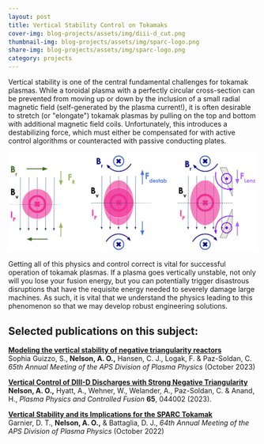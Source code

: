 ```yaml
---
layout: post
title: Vertical Stability Control on Tokamaks 
cover-img: blog-projects/assets/img/diii-d_cut.png
thumbnail-img: blog-projects/assets/img/sparc-logo.png
share-img: blog-projects/assets/img/sparc-logo.png
category: projects
---
```

 
Vertical stability is one of the central fundamental challenges for tokamak plasmas. While a toroidal plasma with a perfectly circular cross-section can be prevented from moving up or down by the inclusion of a small radial magnetic field (self-generated by the plasma current!), it is often desirable to stretch (or "elongate") tokamak plasmas by pulling on the top and bottom with additional magnetic field coils. Unfortunately, this introduces a destabilizing force, which must either be compensated for with active control algorithms or counteracted with passive conducting plates.  

![Vertical Stability Cartoon](/blog-projects/assets/img/vde_screenshot.png)

Getting all of this physics and control correct is vital for successful operation of tokamak plasmas. If a plasma goes vertically unstable, not only will you lose your fusion energy, but you can potentially trigger disastrous disruptions that have the requisite energy needed to severely damage large machines. As such, it is vital that we understand the physics leading to this phenomenon so that we may develop robust engineering solutions. 

## Selected publications on this subject:

**[Modeling the vertical stability of negative triangularity reactors](https://meetings.aps.org/Meeting/DPP23/Session/CP11.76)** <br />
Sophia Guizzo, S., **Nelson, A. O.,** Hansen, C. J., Logak, F. & Paz-Soldan, C. _65th Annual Meeting of the APS Division of Plasma Physics_ (October 2023)

**[Vertical Control of DIII-D Discharges with Strong Negative Triangularity](https://doi.org/10.1088/1361-6587/acbe65)** <br />
**Nelson, A. O.,** Hyatt, A., Wehner, W., Welander, A., Paz-Soldan, C. & Anand, H., _Plasma Physics and Controlled Fusion_ **65**, 044002 (2023).

**[Vertical Stability and its Implications for the SPARC Tokamak](https://meetings.aps.org/Meeting/DPP22/Session/UP11.34)**<br />
Garnier, D. T., **Nelson, A. O.,** & Battaglia, D. J., _64th Annual Meeting of the APS Division of Plasma Physics_ (October 2022)
